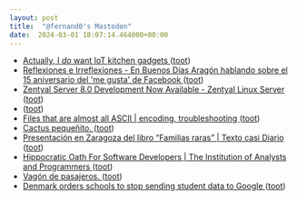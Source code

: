 ```yaml
---
layout: post
title:  "@fernand0's Mastodon"
date:  2024-03-01 18:07:14.464000+00:00
---
```

*  [Actually, I *do* want IoT kitchen gadgets ](https://shkspr.mobi/blog/2024/02/actually-i-do-want-iot-kitchen-gadgets) ([toot](https://mastodon.social/@fernand0/112021761848988257))
*  [
         Reflexiones e Irreflexiones - En Buenos Días Aragón hablando sobre el 15 aniversario del 'me gusta' de Facebook
       ](http://fernand0.blogalia.com//historias/7883) ([toot](https://mastodon.social/@fernand0/112021670425712599))
*  [Zentyal Server 8.0 Development Now Available - Zentyal Linux Server ](https://zentyal.com/news/zentyal-server-8-0-development-now-available) ([toot](https://mastodon.social/@fernand0/112021622601834006))
*  [ ](https://mastodon.social/users/fernand0/statuses/112021580765486399/activity) ([toot](https://mastodon.social/users/fernand0/statuses/112021580765486399/activity))
*  [Files that are almost all ASCII \| encoding, troubleshooting ](https://www.johndcook.com/blog/2024/02/23/almost-ascii) ([toot](https://mastodon.social/@fernand0/112021380258597270))
*  [Cactus pequeñito. ](https://avecesunafoto.wordpress.com/2024/03/01/cactus-pequenito) ([toot](https://mastodon.social/@fernand0/112021298596968599))
*  [Presentación en Zaragoza del libro “Familias raras” \| Texto casi Diario ](https://www.gistain.net/presentacion-en-zaragoza-del-libro-%E2%80%9Cfamilias-raras%E2%80%9D) ([toot](https://mastodon.social/@fernand0/112021178560438710))
*  [Hippocratic Oath For Software Developers \| The Institution of Analysts and Programmers ](https://www.iap.org.uk/main/hippocratic-oath-for-software-developers) ([toot](https://mastodon.social/@fernand0/112020830558642214))
*  [Vagón de pasajeros. ](https://www.flickr.com/photos/fernand0/53530874104) ([toot](https://mastodon.social/@fernand0/112020823227125814))
*  [Denmark orders schools to stop sending student data to Google ](https://www.bleepingcomputer.com/news/google/denmark-orders-schools-to-stop-sending-student-data-to-google) ([toot](https://mastodon.social/@fernand0/112020442243772354))
